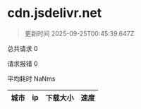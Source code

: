 
  # cdn.jsdelivr.net

  > 更新时间 2025-09-25T00:45:39.647Z
  
  总共请求 0

  请求报错 0

  平均耗时 NaNms

|城市|ip|下载大小|速度|
|-----|----------|---|---|

  